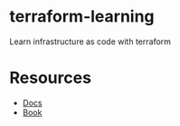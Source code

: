 # terraform-learning
Learn infrastructure as code with terraform

# Resources
- [Docs](https://developer.hashicorp.com/terraform/docs)
- [Book](https://www.oreilly.com/library/view/terraform-up-and/9781098116736/)
